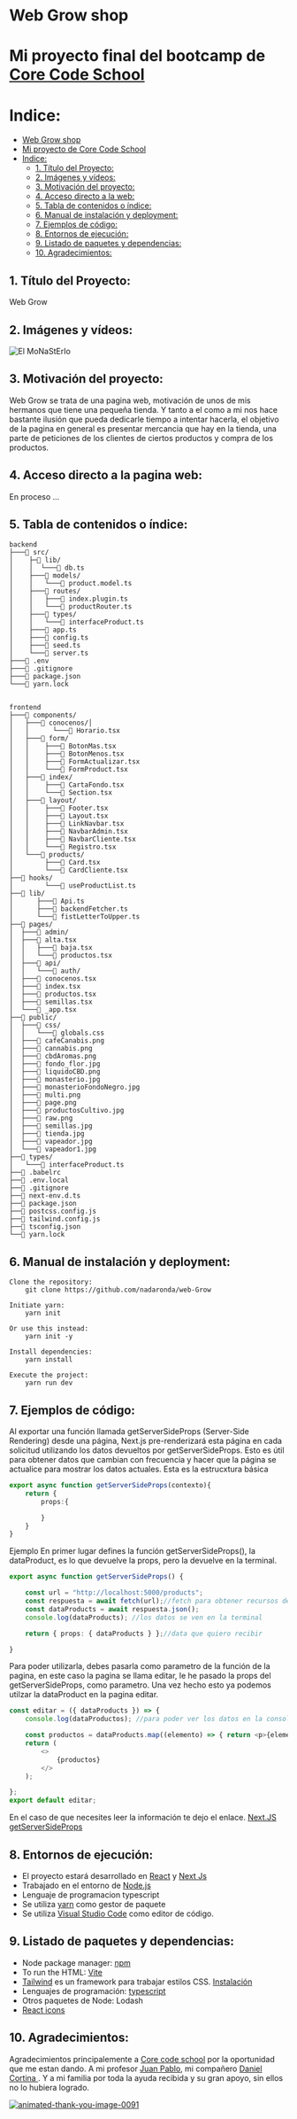 # Web Grow shop

# Mi proyecto final del bootcamp de [Core Code School](https://www.corecode.school/)

# Indice:

-   [Web Grow shop](#Web-Grow-shop)
-   [Mi proyecto de Core Code School](#mi-proyecto-de-core-code-school)
-   [Indice:](#indice)
    -   [1. Título del Proyecto:](#1-título-del-juego)
    -   [2. Imágenes y vídeos:](#2-imágenes-y-vídeos)
    -   [3. Motivación del proyecto:](#3-motivación-del-proyecto)
    -   [4. Acceso directo a la web:](#4-acceso-directo-al-juego)
    -   [5. Tabla de contenidos o índice:](#5-tabla-de-contenidos-o-índice)
    -   [6. Manual de instalación y deployment:](#6-manual-de-instalación-y-deployment)
    -   [7. Ejemplos de código:](#7-ejemplos-de-código)
    -   [8. Entornos de ejecución:](#8-entornos-de-ejecución)
    -   [9. Listado de paquetes y dependencias:](#9-listado-de-paquetes-y-dependencias)
    -   [10. Agradecimientos:](#10-agradecimientos)

## 1. Título del Proyecto:

Web Grow

## 2. Imágenes y vídeos:

![El MoNaStErIo](/img/monasterio.jpg)

## 3. Motivación del proyecto:

Web Grow se trata de una pagina web, motivación de unos de mis hermanos que tiene una pequeña tienda. Y tanto a el como a mi nos hace bastante ilusión que pueda dedicarle tiempo a intentar hacerla, el objetivo de la pagina en general es presentar mercancia que hay en la tienda, una parte de peticiones de los clientes de ciertos productos y compra de los productos.

## 4. Acceso directo a la pagina web:

En proceso ...

## 5. Tabla de contenidos o índice:
```
backend
├───📁 src/
│    ├─📁 lib/
│    │  └───📄 db.ts
│    ├───📁 models/
│    │   └───📄 product.model.ts
│    ├───📁 routes/
│    │   ├───📄 index.plugin.ts
│    │   └───📄 productRouter.ts
│    ├───📁 types/
│    │   └───📄 interfaceProduct.ts
│    ├───📄 app.ts
│    ├───📄 config.ts
│    ├───📄 seed.ts
│    └───📄 server.ts
├───📄 .env
├───📄 .gitignore
├───📄 package.json
└───📄 yarn.lock


frontend
├───📁 components/
│   ├───📁 conocenos/│
│   │      └───📄 Horario.tsx
│   ├───📁 form/
│   │    ├───📄 BotonMas.tsx
│   │    ├───📄 BotonMenos.tsx
│   │    ├───📄 FormActualizar.tsx
│   │    └───📄 FormProduct.tsx
│   ├───📁 index/
│   │    ├───📄 CartaFondo.tsx
│   │    └───📄 Section.tsx
│   ├───📁 layout/
│   │    ├───📄 Footer.tsx
│   │    ├───📄 Layout.tsx
│   │    ├───📄 LinkNavbar.tsx
│   │    ├───📄 NavbarAdmin.tsx
│   │    ├───📄 NavbarCliente.tsx
│   │    └───📄 Registro.tsx
│   └───📁 products/
│        ├───📄 Card.tsx
│        └───📄 CardCliente.tsx
├──📁 hooks/
│        └───📄 useProductList.ts
├──📁 lib/
│      ├───📄 Api.ts
│      ├───📄 backendFetcher.ts
│      └───📄 fistLetterToUpper.ts
├──📁 pages/
│  ├───📁 admin/
│  ├───📄 alta.tsx
│  │   ├───📄 baja.tsx
│  │   └───📄 productos.tsx
│  ├───📁 api/
│  │   └───📁 auth/
│  ├───📄 conocenos.tsx
│  ├───📄 index.tsx
│  ├───📄 productos.tsx
│  ├───📄 semillas.tsx
│  └───📄 _app.tsx
├──📁 public/
│  ├───📁 css/
│  │   └───📄 globals.css
│  ├───📄 cafeCanabis.png
│  ├───📄 cannabis.png
│  ├───📄 cbdAromas.png
│  ├───📄 fondo_flor.jpg
│  ├───📄 liquidoCBD.png
│  ├───📄 monasterio.jpg
│  ├───📄 monasterioFondoNegro.jpg
│  ├───📄 multi.png
│  ├───📄 page.png
│  ├───📄 productosCultivo.jpg
│  ├───📄 raw.png
│  ├───📄 semillas.jpg
│  ├───📄 tienda.jpg
│  ├───📄 vapeador.jpg
│  └───📄 vapeador1.jpg
├──📁 types/
│   └───📄 interfaceProduct.ts
├──📄 .babelrc
├──📄 .env.local
├──📄 .gitignore
├──📄 next-env.d.ts
├──📄 package.json
├──📄 postcss.config.js
├──📄 tailwind.config.js
├──📄 tsconfig.json
└──📄 yarn.lock

```
## 6. Manual de instalación y deployment:

```
Clone the repository:
    git clone https://github.com/nadaronda/web-Grow

Initiate yarn:
    yarn init

Or use this instead:
    yarn init -y

Install dependencies:
    yarn install

Execute the project:
    yarn run dev

```

## 7. Ejemplos de código:
Al exportar una función llamada getServerSideProps (Server-Side Rendering) desde una página, Next.js pre-renderizará esta página en cada solicitud utilizando los datos devueltos por getServerSideProps. Esto es útil para obtener datos que cambian con frecuencia y hacer que la página se actualice para mostrar los datos actuales.
Esta es la estrucxtura básica
```ts
export async function getServerSideProps(contexto){
    return {
        props:{

        }
    }
}

```
Ejemplo
En primer lugar defines la función getServerSideProps(), la dataProduct, es lo que devuelve la props, pero la devuelve en la terminal.
```ts
export async function getServerSideProps() {

    const url = "http://localhost:5000/products";
    const respuesta = await fetch(url);//fetch para obtener recursos de forma asincrona
    const dataProducts = await respuesta.json();
    console.log(dataProducts); //los datos se ven en la terminal

    return { props: { dataProducts } };//data que quiero recibir

}


```
Para poder utilizarla, debes pasarla como parametro de la función de la pagina, en este caso la pagina se llama editar, le he pasado la props del getServerSideProps, como parametro. Una vez hecho esto ya podemos utilzar la dataProduct en la pagina editar.
```ts
const editar = ({ dataProducts }) => {
    console.log(dataProductos); //para poder ver los datos en la consola

    const productos = dataProducts.map((elemento) => { return <p>{elemento.nameProduct}</p>;});
    return (
        <>
            {productos}
        </>
    );

};
export default editar;
```
En el caso de que necesites leer la información te dejo el enlace. [Next.JS getServerSideProps](https://nextjs.org/docs/api-reference/data-fetching/get-server-side-props)

## 8. Entornos de ejecución:

-   El proyecto estará desarrollado en [React](https://es.reactjs.org/) y [Next Js](https://nextjs.org/)
-   Trabajado en el entorno de [Node.js](https://nodejs.org/en)
-   Lenguaje de programacion typescript
-   Se utiliza [yarn](https://yarnpkg.com/) como gestor de paquete
-  Se utiliza [Visual Studio Code](https://code.visualstudio.com/Download) como editor de código.

## 9. Listado de paquetes y dependencias:

-   Node package manager: [npm](https://www.npmjs.com/)
-   To run the HTML: [Vite](https://vitejs.dev/)
-   [Tailwind](https://tailwindcss.com/) es un framework para trabajar estilos CSS. [Instalación](https://tailwindcss.com/docs/installation)
-   Lenguajes de programación: [typescript](https://www.npmjs.com/package/typescript)
-   Otros paquetes de Node: Lodash
-   [React icons](https://react-icons.github.io/react-icons/search)

## 10. Agradecimientos:

Agradecimientos principalemente a [Core code school](https://github.com/core-school) por la oportunidad que me estan dando. A mi profesor [Juan Pablo](https://github.com/Systrent), mi compañero [Daniel Cortina ](https://github.com/DanielCG55). Y a mi familia por toda la ayuda recibida y su gran apoyo, sin ellos no lo hubiera logrado.

<a href="https://www.animatedimages.org/cat-thank-you-466.htm"><img src="https://www.animatedimages.org/data/media/466/animated-thank-you-image-0091.gif" border="0" alt="animated-thank-you-image-0091" /></a>
